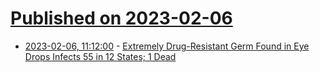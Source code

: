 # [Published on 2023-02-06](index.md)

* [2023-02-06, 11:12:00](https://soylentnews.org/article.pl?sid=23/02/05/108241&from=rss) - [Extremely Drug-Resistant Germ Found in Eye Drops Infects 55 in 12 States; 1 Dead](https://soylentnews.org/article.pl?sid=23/02/05/108241&from=rss)
